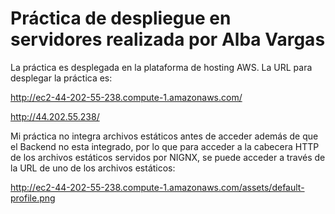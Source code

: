 # Práctica de despliegue en servidores realizada por Alba Vargas

La práctica es desplegada en la plataforma de hosting AWS. La URL para desplegar la práctica es: 

http://ec2-44-202-55-238.compute-1.amazonaws.com/

http://44.202.55.238/


Mi práctica no integra archivos estáticos antes de acceder además de que el Backend no esta integrado, por lo que para acceder a la cabecera HTTP de los archivos estáticos servidos por NIGNX, se puede acceder a través de la URL de uno de los archivos estáticos: 

http://ec2-44-202-55-238.compute-1.amazonaws.com/assets/default-profile.png

